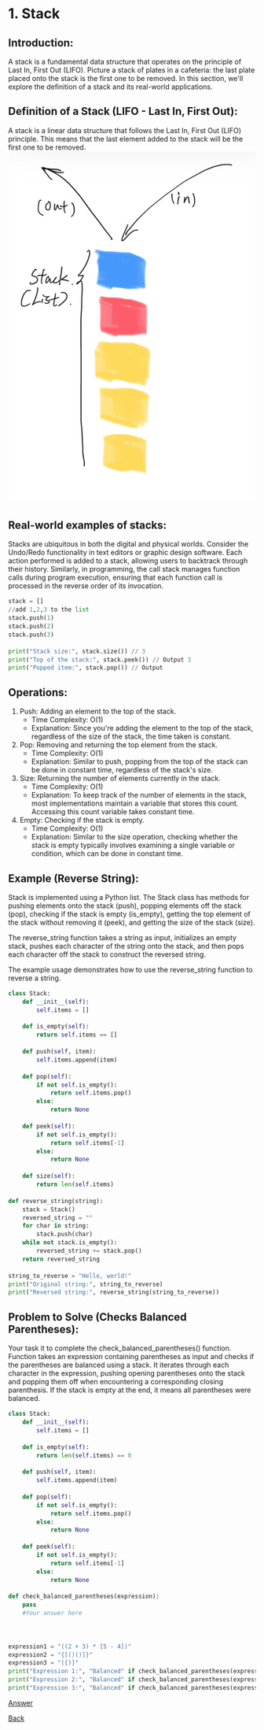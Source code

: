 # 1. Stack

## Introduction:
A stack is a fundamental data structure that operates on the principle of Last In, First Out (LIFO). Picture a stack of plates in a cafeteria: the last plate placed onto the stack is the first one to be removed. In this section, we'll explore the definition of a stack and its real-world applications.

## Definition of a Stack (LIFO - Last In, First Out):
A stack is a linear data structure that follows the Last In, First Out (LIFO) principle. This means that the last element added to the stack will be the first one to be removed.
![](Picture%20Files/Weixin%20Image_20240322192537.jpg)

## Real-world examples of stacks:
Stacks are ubiquitous in both the digital and physical worlds. Consider the Undo/Redo functionality in text editors or graphic design software. Each action performed is added to a stack, allowing users to backtrack through their history. Similarly, in programming, the call stack manages function calls during program execution, ensuring that each function call is processed in the reverse order of its invocation.
```python
stack = []
//add 1,2,3 to the list
stack.push(1)
stack.push(2)
stack.push(3)

print("Stack size:", stack.size()) // 3
print("Top of the stack:", stack.peek()) // Output 3
print("Popped item:", stack.pop()) // Output 
```

## Operations:
1. Push: Adding an element to the top of the stack.
   - Time Complexity: O(1)
   - Explanation: Since you're adding the element to the top of the stack, regardless of the size of the stack, the time taken is constant.
2. Pop: Removing and returning the top element from the stack.
   - Time Complexity: O(1)
   - Explanation: Similar to push, popping from the top of the stack can be done in constant time, regardless of the stack's size.
3. Size: Returning the number of elements currently in the stack.
   - Time Complexity: O(1)
   - Explanation: To keep track of the number of elements in the stack, most implementations maintain a variable that stores this count. Accessing this count variable takes constant time.
4. Empty: Checking if the stack is empty.
   - Time Complexity: O(1)
   - Explanation: Similar to the size operation, checking whether the stack is empty typically involves examining a single variable or condition, which can be done in constant time.

## Example (Reverse String):
Stack is implemented using a Python list. The Stack class has methods for pushing elements onto the stack (push), popping elements off the stack (pop), checking if the stack is empty (is_empty), getting the top element of the stack without removing it (peek), and getting the size of the stack (size).

The reverse_string function takes a string as input, initializes an empty stack, pushes each character of the string onto the stack, and then pops each character off the stack to construct the reversed string.

The example usage demonstrates how to use the reverse_string function to reverse a string.

```python
class Stack:
    def __init__(self):
        self.items = []

    def is_empty(self):
        return self.items == []

    def push(self, item):
        self.items.append(item)

    def pop(self):
        if not self.is_empty():
            return self.items.pop()
        else:
            return None

    def peek(self):
        if not self.is_empty():
            return self.items[-1]
        else:
            return None

    def size(self):
        return len(self.items)

def reverse_string(string):
    stack = Stack()
    reversed_string = ""
    for char in string:
        stack.push(char)
    while not stack.is_empty():
        reversed_string += stack.pop()
    return reversed_string

string_to_reverse = "Hello, world!"
print("Original string:", string_to_reverse)
print("Reversed string:", reverse_string(string_to_reverse))
```

## Problem to Solve (Checks Balanced Parentheses):
Your task it to complete the check_balanced_parentheses() function. Function takes an expression containing parentheses as input and checks if the parentheses are balanced using a stack. It iterates through each character in the expression, pushing opening parentheses onto the stack and popping them off when encountering a corresponding closing parenthesis. If the stack is empty at the end, it means all parentheses were balanced.

```python
class Stack:
    def __init__(self):
        self.items = []

    def is_empty(self):
        return len(self.items) == 0

    def push(self, item):
        self.items.append(item)

    def pop(self):
        if not self.is_empty():
            return self.items.pop()
        else:
            return None

    def peek(self):
        if not self.is_empty():
            return self.items[-1]
        else:
            return None

def check_balanced_parentheses(expression):
    pass    
    #Your answer here



expression1 = "((2 + 3) * [5 - 4])"
expression2 = "{[()()]}"
expression3 = "({)}"
print("Expression 1:", "Balanced" if check_balanced_parentheses(expression1) else "Not balanced")
print("Expression 2:", "Balanced" if check_balanced_parentheses(expression2) else "Not balanced")
print("Expression 3:", "Balanced" if check_balanced_parentheses(expression3) else "Not balanced")
```
[Answer](Python%20Files/stackanswer.py)

[Back](./README.md)
